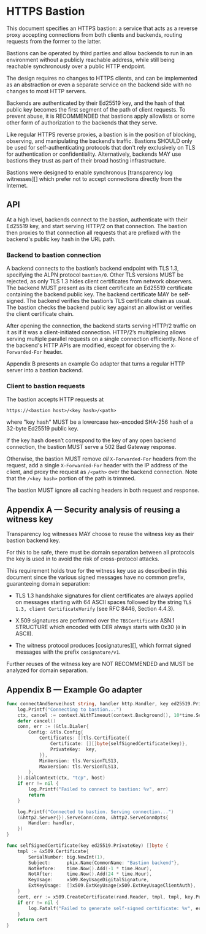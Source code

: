 # HTTPS Bastion

This document specifies an HTTPS bastion: a service that acts as a reverse proxy
accepting connections from both clients and backends, routing requests from
the former to the latter.

Bastions can be operated by third parties and allow backends to run in an
environment without a publicly reachable address, while still being reachable
synchronously over a public HTTP endpoint.

The design requires no changes to HTTPS clients, and can be implemented as an
abstraction or even a separate service on the backend side with no changes to
most HTTP servers.

Backends are authenticated by their Ed25519 key, and the hash of that public key
becomes the first segment of the path of client requests. To prevent abuse, it
is RECOMMENDED that bastions apply allowlists or some other form of
authorization to the backends that they serve.

Like regular HTTPS reverse proxies, a bastion is in the position of blocking,
observing, and manipulating the backend’s traffic. Bastions SHOULD only be used
for self-authenticating protocols that don't rely exclusively on TLS for
authentication or confidentiality. Alternatively, backends MAY use bastions they
trust as part of their broad hosting infrastructure.

Bastions were designed to enable synchronous [transparency log witnesses][]
which prefer not to accept connections directly from the Internet.

## API

At a high level, backends connect to the bastion, authenticate with their
Ed25519 key, and start serving HTTP/2 on that connection. The bastion then
proxies to that connection all requests that are prefixed with the backend's
public key hash in the URL path.

### Backend to bastion connection

A backend connects to the bastion’s backend endpoint with TLS 1.3, specifying
the ALPN protocol `bastion/0`. Other TLS versions MUST be rejected, as only TLS
1.3 hides client certificates from network observers. The backend MUST present
as its client certificate an Ed25519 certificate containing the backend public
key. The backend certificate MAY be self-signed. The backend verifies the
bastion’s TLS certificate chain as usual. The bastion checks the backend public
key against an allowlist or verifies the client certificate chain.

After opening the connection, the backend starts serving HTTP/2 traffic on it as
if it was a client-initiated connection. HTTP/2’s multiplexing allows serving
multiple parallel requests on a single connection efficiently. None of the
backend's HTTP APIs are modified, except for observing the `X-Forwarded-For`
header.

Appendix B presents an example Go adapter that turns a regular HTTP server into
a bastion backend.

### Client to bastion requests

The bastion accepts HTTP requests at

```
https://<bastion host>/<key hash>/<path>
```

where "key hash" MUST be a lowercase hex-encoded SHA-256 hash of a 32-byte
Ed25519 public key.

If the key hash doesn’t correspond to the key of any open backend connection,
the bastion MUST serve a 502 Bad Gateway response.

Otherwise, the bastion MUST remove _all_ `X-Forwarded-For` headers from the
request, add a single `X-Forwarded-For` header with the IP address of the
client, and proxy the request as `/<path>` over the backend connection. Note
that the `/<key hash>` portion of the path is trimmed.

The bastion MUST ignore all caching headers in both request and response.

## Appendix A — Security analysis of reusing a witness key

Transparency log witnesses MAY choose to reuse the witness key as their bastion
backend key.

For this to be safe, there must be domain separation between all protocols the
key is used in to avoid the risk of cross-protocol attacks.

This requirement holds true for the witness key use as described in this
document since the various signed messages have no common prefix, guaranteeing
domain separation:

   * TLS 1.3 handshake signatures for client certificates are always applied on
messages starting with 64 ASCII spaces followed by the string `TLS 1.3, client
CertificateVerify` (see RFC 8446, Section 4.4.3).

   * X.509 signatures are performed over the `TBSCertificate` ASN.1 STRUCTURE
which encoded with DER always starts with 0x30 (`0` in ASCII).

   * The witness protocol produces [cosignatures][], which format signed
messages with the prefix `cosignature/v1`.

Further reuses of the witness key are NOT RECOMMENDED and MUST be analyzed for
domain separation.

## Appendix B — Example Go adapter

```go
func connectAndServe(host string, handler http.Handler, key ed25519.PrivateKey) {
	log.Printf("Connecting to bastion...")
	ctx, cancel := context.WithTimeout(context.Background(), 10*time.Second)
	defer cancel()
	conn, err := (&tls.Dialer{
		Config: &tls.Config{
			Certificates: []tls.Certificate{{
				Certificate: [][]byte{selfSignedCertificate(key)},
				PrivateKey:  key,
			}},
			MinVersion: tls.VersionTLS13,
			MaxVersion: tls.VersionTLS13,
		},
	}).DialContext(ctx, "tcp", host)
	if err != nil {
		log.Printf("Failed to connect to bastion: %v", err)
		return
	}

	log.Printf("Connected to bastion. Serving connection...")
	(&http2.Server{}).ServeConn(conn, &http2.ServeConnOpts{
		Handler: handler,
	})
}

func selfSignedCertificate(key ed25519.PrivateKey) []byte {
	tmpl := &x509.Certificate{
		SerialNumber: big.NewInt(1),
		Subject:      pkix.Name{CommonName: "Bastion backend"},
		NotBefore:    time.Now().Add(-1 * time.Hour),
		NotAfter:     time.Now().Add(24 * time.Hour),
		KeyUsage:     x509.KeyUsageDigitalSignature,
		ExtKeyUsage:  []x509.ExtKeyUsage{x509.ExtKeyUsageClientAuth},
	}
	cert, err := x509.CreateCertificate(rand.Reader, tmpl, tmpl, key.Public(), key)
	if err != nil {
		log.Fatalf("Failed to generate self-signed certificate: %v", err)
	}
	return cert
}
```
